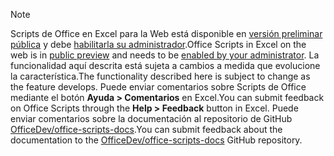 > [!NOTE]
> <span data-ttu-id="b07a3-101">Scripts de Office en Excel para la Web está disponible en [versión preliminar pública](https://techcommunity.microsoft.com/t5/excel-blog/announcing-office-scripts-preview/ba-p/1093559) y debe [habilitarla su administrador](/microsoft-365/admin/manage/manage-office-scripts-settings).</span><span class="sxs-lookup"><span data-stu-id="b07a3-101">Office Scripts in Excel on the web is in [public preview](https://techcommunity.microsoft.com/t5/excel-blog/announcing-office-scripts-preview/ba-p/1093559) and needs to be [enabled by your administrator](/microsoft-365/admin/manage/manage-office-scripts-settings).</span></span> <span data-ttu-id="b07a3-102">La funcionalidad aquí descrita está sujeta a cambios a medida que evolucione la característica.</span><span class="sxs-lookup"><span data-stu-id="b07a3-102">The functionality described here is subject to change as the feature develops.</span></span> <span data-ttu-id="b07a3-103">Puede enviar comentarios sobre Scripts de Office mediante el botón **Ayuda > Comentarios** en Excel.</span><span class="sxs-lookup"><span data-stu-id="b07a3-103">You can submit feedback on Office Scripts through the **Help > Feedback** button in Excel.</span></span> <span data-ttu-id="b07a3-104">Puede enviar comentarios sobre la documentación al repositorio de GitHub [OfficeDev/office-scripts-docs](https://github.com/OfficeDev/office-scripts-docs/issues).</span><span class="sxs-lookup"><span data-stu-id="b07a3-104">You can submit feedback about the documentation to the [OfficeDev/office-scripts-docs](https://github.com/OfficeDev/office-scripts-docs/issues) GitHub repository.</span></span>
